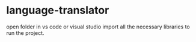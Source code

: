 # language-translator
open folder in vs code or visual studio import all the necessary libraries to run the project.
